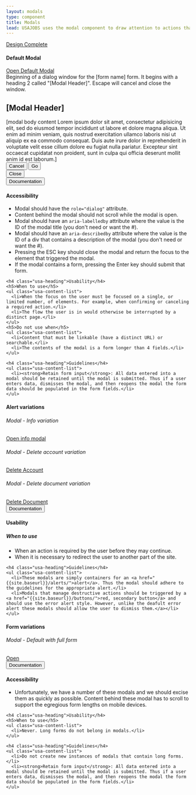 ```yaml
---
layout: modals
type: component
title: Modals
lead: USAJOBS uses the modal component to draw attention to actions that require user input.
---
```


<a href="{{ site.baseurl }}/getting-started/#maturity" class="usa-label maturity design_complete">
  Design Complete
</a>

<h4 class="usa-heading-alt">Default Modal</h4>
<div class="preview">
  <a href="#modal-trigger" class="usa-button usajobs-button" data-object-trigger="modal" data-target="#modal-demo">Open Default Modal</a>

  <div class="usajobs-modal" data-object="modal" data-state="is-closed" id="modal-default" aria-hidden="true" role="dialog" aria-labelledby="usajobs-modal-heading" aria-describedby="usajobs-modal-description">
    <div class="usajobs-modal__dialog">
      <div class="usajobs-modal__content">
        <div id="usajobs-modal-description" class="usajobs-assistive-text">
          Beginning of a dialog window for the [form name] form. It begins with a heading 2
          called &quot;[Modal Header]&quot;. Escape will cancel and close the window.
        </div>
        <div class="usajobs-modal__header">
          <h2 id="usajobs-modal-heading" class="usajobs-modal__title">[Modal Header]</h2>
        </div>
        <div class="usajobs-modal__body">
          [modal body content Lorem ipsum dolor sit amet, consectetur adipisicing elit, sed do eiusmod tempor incididunt ut labore et dolore magna aliqua. Ut enim ad minim veniam,
          quis nostrud exercitation ullamco laboris nisi ut aliquip ex ea commodo
          consequat. Duis aute irure dolor in reprehenderit in voluptate velit esse
          cillum dolore eu fugiat nulla pariatur. Excepteur sint occaecat cupidatat non
          proident, sunt in culpa qui officia deserunt mollit anim id est laborum.]
        </div>
        <div class="usajobs-modal__footer">
          <button class="usa-button-big usa-button-outline" data-behavior="modal.close">Cancel</button>
          <button class="usa-button-big usa-button-primary" data-behavior="modal.close">Go</button>
        </div>
        <div class="usajobs-modal__actions">
          <button class="usajobs-modal__close" data-behavior="modal.close" >
            <span class="usajobs-assistive-text">Close</span>
          </button>
        </div>
      </div>
    </div>
  </div>
</div>

<div class="usa-accordion-bordered usa-accordion-docs">
  <button class="usa-button-unstyled usa-accordion-button" aria-expanded="true" aria-controls="collapsible-0">Documentation</button>
  <div id="collapsible-0" aria-hidden="false" class="usa-accordion-content">
    <h4 class="usa-heading">Accessibility</h4>
    <ul class="usa-content-list">
      <li>Modal should have the <code>role="dialog"</code> attribute.</li>
      <li>Content behind the modal should not scroll while the modal is open.</li>
      <li>Modal should have an <code>aria-labelledby</code> attribute where the value is the ID of the modal title (you don't need or want the #).</li>
      <li>Modal should have an <code>aria-describedby</code> attribute where the value is the ID of a div that contains a description of the modal (you don't need or want the #).</li>
      <li>Pressing the ESC key should close the modal and return the focus to the element that triggered the modal.</li>
      <li>If the modal contains a form, pressing the Enter key should submit that form.</li>
    </ul>

    <h4 class="usa-heading">Usability</h4>
    <h5>When to use</h5>
    <ul class="usa-content-list">
      <li>When the focus on the user must be focused on a single, or limited number, of elements. For example, when confirming or canceling a required action.</li>
      <li>The flow the user is in would otherwise be interrupted by a distinct page.</li>
    </ul>
    <h5>Do not use when</h5>
    <ul class="usa-content-list">
      <li>Content that must be linkable (have a distinct URL) or searchable.</li>
      <li>The contents of the modal is a form longer than 4 fields.</li>
    </ul>

    <h4 class="usa-heading">Guidelines</h4>
    <ul class="usa-content-list">
      <li><strong>Retain form input</strong>: All data entered into a modal should be retained until the modal is submitted. Thus if a user enters data, dismisses the modal, and then reopens the modal the form data should be populated in the form fields.</li>
    </ul>
  </div>
</div>

<h4 class="usa-heading-alt">Alert variations</h4>
<div class="preview">
  <h6 class="usa-heading-alt">Modal - Info variation</h6>
  <a href="#modal-trigger" class="usa-button usajobs-button" data-object-trigger="modal" data-target="#modal-info-demo">Open info modal</a>

  <h6 class="usa-heading-alt">Modal - Delete account variation</h6>
  <a href="#modal-trigger" class="usa-button usajobs-button usa-button-secondary" data-object-trigger="modal" data-target="#modal-delete-account">Delete Account</a>

  <h6 class="usa-heading-alt">Modal - Delete document variation</h6>
  <a href="#modal-trigger" class="usa-button usajobs-button usa-button-secondary" data-object-trigger="modal" data-target="#modal-delete-document">Delete Document</a>
</div>

<div class="usa-accordion-bordered usa-accordion-docs">
  <button class="usa-button-unstyled usa-accordion-button" aria-expanded="true" aria-controls="collapsible-0">Documentation</button>
  <div id="collapsible-0" aria-hidden="false" class="usa-accordion-content">
    <h4 class="usa-heading">Usability</h4>
    <h5>When to use</h5>
    <ul class="usa-content-list">
      <li>When an action is required by the user before they may continue.</li>
      <li>When it is necessary to redirect the user to another part of the site.</li> 
    </ul>

    <h4 class="usa-heading">Guidelines</h4>
    <ul class="usa-content-list">
      <li>These modals are simply containers for an <a href="{{site.baseurl}}/alerts/">alert</a>. Thus the modal should adhere to the guidelines for the appropriate alert.</li>
      <li>Modals that manage destructive actions should be triggered by a <a href="{{site.baseurl}}/buttons/">red, secondary button</a> and should use the error alert style. However, unlike the deafult error alert these modals should allow the user to dismiss them.</a></li>
    </ul>
  </div>
</div>

<h4 class="usa-heading-alt">Form variations</h4>
<div class="preview">
  <h6 class="usa-heading-alt">Modal - Default with full form</h6>
  <a href="#modal-trigger" class="usa-button usajobs-button" data-object-trigger="modal" data-target="#modal-wide-demo">Open</a>
</div>

<div class="usa-accordion-bordered usa-accordion-docs">
  <button class="usa-button-unstyled usa-accordion-button"
      aria-expanded="true" aria-controls="collapsible-0">
    Documentation
  </button>
  <div id="collapsible-0" aria-hidden="false" class="usa-accordion-content">
    <h4 class="usa-heading">Accessibility</h4>
    <ul class="usa-content-list">
      <li>Unfortunately, we have a number of these modals and we should excise them as quickly as possible. Content behind these modal has to scroll to support the egregious form lengths on mobile devices.</li>
    </ul>

    <h4 class="usa-heading">Usability</h4>
    <h5>When to use</h5>
    <ul class="usa-content-list">
      <li>Never. Long forms do not belong in modals.</li>
    </ul>

    <h4 class="usa-heading">Guidelines</h4>
    <ul class="usa-content-list">
      <li>Do not create new instances of modals that contain long forms.</li>
      <li><strong>Retain form input</strong>: All data entered into a modal should be retained until the modal is submitted. Thus if a user enters data, dismisses the modal, and then reopens the modal the form data should be populated in the form fields.</li>
    </ul>
  </div>
</div>

